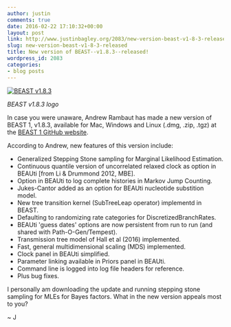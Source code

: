 ```yaml
---
author: justin
comments: true
date: 2016-02-22 17:10:32+00:00
layout: post
link: http://www.justinbagley.org/2083/new-version-beast-v1-8-3-released
slug: new-version-beast-v1-8-3-released
title: New version of BEAST--v1.8.3--released!
wordpress_id: 2083
categories:
- blog posts
---
```


[![BEAST v1.8.3](/images/beast183.png)](http://beast.bio.ed.ac.uk)

_BEAST v1.8.3 logo_

In case you were unaware, Andrew Rambaut has made a new version of BEAST 1, v1.8.3, available for Mac, Windows and Linux (.dmg, .zip, .tgz) at the [BEAST 1 GitHub website](https://github.com/beast-dev/beast-mcmc/releases/tag/v1.8.3).

According to Andrew, new features of this version include:

  * Generalized Stepping Stone sampling for Marginal Likelihood Estimation.
  * Continuous quantile version of uncorrelated relaxed clock as option in BEAUti [from Li & Drummond 2012, MBE].
  * Option in BEAUti to log complete histories in Markov Jump Counting.
  * Jukes-Cantor added as an option for BEAUti nucleotide substition model.
  * New tree transition kernel (SubTreeLeap operator) implementd in BEAST.
  * Defaulting to randomizing rate categories for DiscretizedBranchRates.
  * BEAUti 'guess dates' options are now persistent from run to run (and shared with Path-O-Gen/Tempest).
  * Transmission tree model of Hall et al (2016) implemented.
  * Fast, general multidimensional scaling (MDS) implemented.
  * Clock panel in BEAUti simplified.
  * Parameter linking available in Priors panel in BEAUti.
  * Command line is logged into log file headers for reference.
  * Plus bug fixes.

I personally am downloading the update and running stepping stone sampling for MLEs for Bayes factors. What in the new version appeals most to you?

~ J

